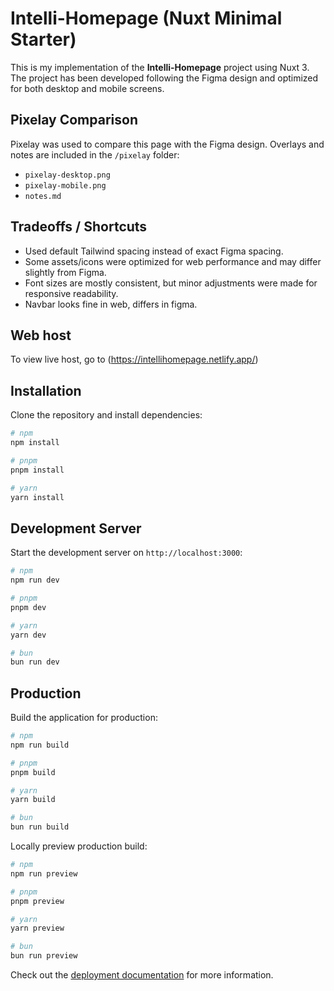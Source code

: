 # Intelli-Homepage (Nuxt Minimal Starter)

This is my implementation of the **Intelli-Homepage** project using Nuxt 3. The project has been developed following the Figma design and optimized for both desktop and mobile screens.

## Pixelay Comparison

Pixelay was used to compare this page with the Figma design. Overlays and notes are included in the `/pixelay` folder:

- `pixelay-desktop.png`
- `pixelay-mobile.png`
- `notes.md`

## Tradeoffs / Shortcuts

- Used default Tailwind spacing instead of exact Figma spacing.
- Some assets/icons were optimized for web performance and may differ slightly from Figma.
- Font sizes are mostly consistent, but minor adjustments were made for responsive readability.
- Navbar looks fine in web, differs in figma.
  
## Web host

 To view live host, go to (https://intellihomepage.netlify.app/)

## Installation

Clone the repository and install dependencies:

```bash
# npm
npm install

# pnpm
pnpm install

# yarn
yarn install
```

## Development Server

Start the development server on `http://localhost:3000`:

```bash
# npm
npm run dev

# pnpm
pnpm dev

# yarn
yarn dev

# bun
bun run dev
```

## Production

Build the application for production:

```bash
# npm
npm run build

# pnpm
pnpm build

# yarn
yarn build

# bun
bun run build
```

Locally preview production build:

```bash
# npm
npm run preview

# pnpm
pnpm preview

# yarn
yarn preview

# bun
bun run preview
```

Check out the [deployment documentation](https://nuxt.com/docs/getting-started/deployment) for more information.
